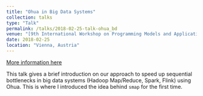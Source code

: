 ```yaml
---
title: "Ohua in Big Data Systems"
collection: talks
type: "Talk"
permalink: /talks/2018-02-25-talk-ohua_bd
venue: "[9th International Workshop on Programming Models and Applications forMulticores and Manycores](https://ppopp18.sigplan.org/track/pmam-2018)"
date: 2018-02-25
location: "Vienna, Austria"
---
```


[More information here](https://sertel.github.io/files/ohua_big_data_pmam_2018_talk.pdf)

This talk gives a brief introduction on our approach to speed up sequential bottlenecks in big data systems (Hadoop Map/Reduce, Spark, Flink) using Ohua. This is where I introduced the idea behind `smap` for the first time.
